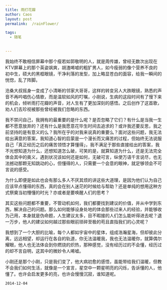 ```yaml
---
title: 雨打花瓣
author: Caos
layout: post
permalink:  /rainFlower/

tags:
  - 随笔
  
  
---
```





我始终不敢相信屏幕中那个瘦若如郭敬明的人，就是周传雄，曾经无数次出现在KTV屏幕上的那个英姿飒爽，胡渣唏嘘的粗犷男人，如今瘦弱的像个营养不良的初中生，硕大的黑框眼镜，干净利落的发型，加上略显苍白的面容，给我一瞬间的恍惚，乱了阵脚。
<!--more-->
沧桑大叔摇身一变成了小清晰的邻家大哥哥，这样的转变另人大跌眼镜，熟悉的声音不再吟唱伤心情歌，而是温软如风的叮嘱，小刚说，生病的这段时间有了慢下来的机会，倾听雨打花瓣的声音，对人生有了更加深刻的感悟。之后创作了这首歌，劝人们去珍视被那些曾经被我们忽略的东西。

我不禁问自己，我拥有的最重要的是什么呢？是否忽略了它们？有什么是当我一生都不愿意放弃的？还有什么是我愿意花毕生时间去追求的？或许我还要反思，我之前坚持的是有意义的么？我所在乎的对我来说真的重要么？面对这些问题，我无法给出满意的答案，我知道心智的启蒙是一个漫长而又痛苦的过程，但始终无法说服自己「真正经历之后的痛苦领悟才算懂得」，我不满足于那些直接给出的答案，我不光想知道为什么，还想知道怎么破，可笑的是，就算知道为什么，还是无法完全体会其中的奥义，遇到状况该如何还是如何，无破可言，纵使万语千言说尽，也无法撼动那颗无知跳动的心，但懂得的人，只需要一个会意的眼神，就足够领会不可言说的感受。

为什么即便是如此也会有那么多人不厌其烦的讲这些大道理，是因为他们认为自己应该早点懂得的东西，真的会在别人迷茫的时候给与帮助？还是单纯的想用这种方式祭奠当初懵懂的时光？亦或者是要唤醒人们的思考？

其实这些问题都不重要，不管动机如何，我们都要找到建议的价值，并从中学到东西，解决自己的问题。那么如何能够设身处地的体会那些过来人的经验，并能够收为己用，本身就是伪命题，人生建议太多，目不暇接的人们怎么能听得进去呢？退一万步，他人的建议如何越过那些眼前琐碎至极的苟且直指我们的心灵呢？

我想到了一个大胆的比喻，每个人都如宇宙中的星体，组成浩瀚星海，但却彼此分离，远远相望，却运行在各自的轨道，你无法温暖我，我也无法温暖你，就算偶尔耀眼，他人也无法体会到你燃烧的炽热，那种感觉，没有经历过的不会懂，经历过的却不言自明，这其中的微妙令人唏嘘。

小刚还是那个小刚，只是我们变了，他大病初愈的感悟，虽能带给我们温暖，但教不会我们如何生活，就像是一个宣言，星空中一颗星明亮的闪烁，告诉懂的人，他懂了。也许会启发更多的亮，也许会慢慢沉寂，谁知道呢。



`2014-12-04`


